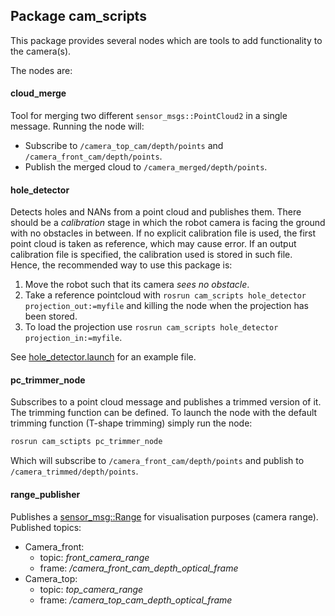 ## Package cam_scripts

This package provides several nodes which are tools to add functionality to the camera(s).

The nodes are:
#### cloud_merge
Tool for merging two different `sensor_msgs::PointCloud2` in a single message. Running the node will:
- Subscribe to `/camera_top_cam/depth/points` and `/camera_front_cam/depth/points`.
- Publish the merged cloud to `/camera_merged/depth/points`.

#### hole_detector
Detects holes and NANs from a point cloud and publishes them. There should be a *calibration* stage in which the robot camera is facing the ground with no obstacles in between. If no explicit calibration file is used, the first point cloud is taken as reference, which may cause error. If an output calibration file is specified, the calibration used is stored in such file.  
Hence, the recommended way to use this package is:  

1. Move the robot such that its camera *sees no obstacle*.
2. Take a reference pointcloud with `rosrun cam_scripts hole_detector projection_out:=myfile` and killing the node when the projection has been stored.
3. To load the projection use `rosrun cam_scripts hole_detector projection_in:=myfile`.

See [hole_detector.launch](https://github.com/UbiCALab/advanrobot_devel/blob/master/cam_scripts/launch/hole_detector.launch)
for an example file.

#### pc_trimmer_node
Subscribes to a point cloud message and publishes a trimmed version of it. The trimming function can be defined. To launch the node with the default trimming function (T-shape trimming) simply run the node:
```sh
rosrun cam_sctipts pc_trimmer_node
```
Which will subscribe to `/camera_front_cam/depth/points` and publish to `/camera_trimmed/depth/points`.

#### range_publisher
Publishes a [sensor_msg::Range](http://docs.ros.org/api/sensor_msgs/html/msg/Range.html) for visualisation purposes (camera range).  
Published topics:

- Camera_front:
  + topic: *front_camera_range*
  + frame: */camera_front_cam_depth_optical_frame*
- Camera_top:
  + topic: *top_camera_range*
  + frame: */camera_top_cam_depth_optical_frame*
